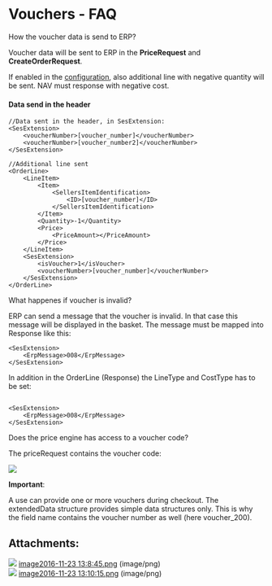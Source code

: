 #  Vouchers - FAQ 

How the voucher data is send to ERP?

Voucher data will be sent to ERP in the **PriceRequest** and **CreateOrderRequest**.

If enabled in the [configuration](Vouchers---API_23560711.html), also additional line with negative quantity will be sent. NAV must response with negative cost.

#### Data send in the header

``` 
//Data sent in the header, in SesExtension:
<SesExtension>
    <voucherNumber>[voucher_number]</voucherNumber> 
    <voucherNumber>[voucher_number2]</voucherNumber>  
</SesExtension>

//Additional line sent
<OrderLine>    
    <LineItem>
        <Item>
            <SellersItemIdentification>
                <ID>[voucher_number]</ID>
            </SellersItemIdentification>
        </Item>
        <Quantity>-1</Quantity>
        <Price>
            <PriceAmount></PriceAmount>
        </Price>
    </LineItem>
    <SesExtension>
        <isVoucher>1</isVoucher>
        <voucherNumber>[voucher_number]</voucherNumber>        
    </SesExtension>
</OrderLine>
```

What happenes if voucher is invalid?

ERP can send a message that the voucher is invalid. In that case this message will be displayed in the basket. The message must be mapped into Response like this:

``` 
<SesExtension>
    <ErpMessage>008</ErpMessage>
</SesExtension>
```

In addition in the OrderLine (Response) the LineType and CostType has to be set:

``` 

<SesExtension>
    <ErpMessage>008</ErpMessage>
</SesExtension>
```

Does the price engine has access to a voucher code?

The priceRequest contains the voucher code:

![](attachments/23560703/23563263.png)

**Important**:

A use can provide one or more vouchers during checkout. The extendedData structure provides simple data structures only. This is why the field name contains the voucher number as well (here voucher\_200).

## Attachments:

![](images/icons/bullet_blue.gif) [image2016-11-23 13:8:45.png](attachments/23560703/23563264.png) (image/png)  
![](images/icons/bullet_blue.gif) [image2016-11-23 13:10:15.png](attachments/23560703/23563263.png) (image/png)  
